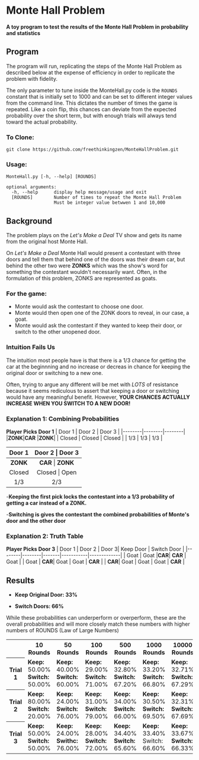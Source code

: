 # Monte Hall Problem
**A toy program to test the results of the Monte Hall Problem in probability and statistics**

## Program
The program will run, replicating the steps of the Monte Hall Problem as described below
at the expense of efficiency in order to replicate the problem with fidelity.

The only parameter to tune inside the MonteHall.py code is the ```ROUNDS``` constant that
is initially set to 1000 and can be set to different integer values from the command line.
This dictates the number of times the game is repeated. Like a coin flip, this chances can
deviate from the expected probability over the short term, but with enough trials will always
tend toward the actual probability.

### To Clone:
```git clone https://github.com/freethinkingzen/MonteHallProblem.git```

### Usage:
```
MonteHall.py [-h, --help] [ROUNDS]

optional arguments:
  -h, --help      display help message/usage and exit
  [ROUNDS]        Number of times to repeat the Monte Hall Problem
                  Must be integer value betwwen 1 and 10,000
```

## Background
The problem plays on the *Let's Make a Deal* TV show and gets its name from the original host
Monte Hall.

On *Let's Make a Deal* Monte Hall would present a contestant with three doors and tell them
that behind one of the doors was their dream car, but behind the other two were **ZONKS**
which was the show's word for something the contestant wouldn't necessarily want. Often, in
the formulation of this problem, ZONKS are represented as goats.

### For the game:
- Monte would ask the contestant to choose one door.
- Monte would then open one of the ZONK doors to reveal, in our case, a goat.
- Monte would ask the contestant if they wanted to keep their door, or switch to the other
  unopened door.

### Intuition Fails Us
The intuition most people have is that there is a 1/3 chance for getting the car at the
beginnning and no increase or decreas in chance for keeping the original door or switching to a new one.

Often, trying to argue any different will be met with *LOTS* of resistance because it seems 
rediculous to assert that keeping a door or switching would have any meaningful benefit.
However, **YOUR CHANCES ACTUALLY INCREASE WHEN YOU SWITCH TO A NEW DOOR!**

### Explanation 1: Combining Probabilities
**Player Picks Door 1**
| Door 1 | Door 2 | Door 3 |
|--------|--------|--------|
|**ZONK**|**CAR** |**ZONK**|
| Closed | Closed | Closed |
| 1/3    | 1/3    | 1/3    |

| Door 1 | Door 2 \| Door 3 |
|:------:|:----------------:|
|**ZONK**|**CAR** \| **ZONK**|
| Closed | Closed \| Open   |
| 1/3    |       2/3        |

-**Keeping the first pick locks the contestant into a 1/3 probability of getting a car instead
of a ZONK.**

-**Switching is gives the contestant the combined probabilities of Monte's door and the other door**


### Explanation 2: Truth Table
**Player Picks Door 3**
| Door 1 | Door 2 | Door 3| Keep Door | Switch Door |
|--------|--------|-------|-----------|-------------|
| Goat   | Goat   |**CAR**| **CAR**   | Goat        |
| Goat   | **CAR**| Goat  | Goat      | **CAR**     |
| **CAR**| Goat   | Goat  | Goat      | **CAR**     |


## Results
 
- **Keep Original Door: 33%**

- **Switch Doors: 66%**

While these probabilities can underperform or overperform, these are the overall probabilities
and will more closely match these numbers with higher numbers of ROUNDS (Law of Large Numbers)
<table>
  <tr>
    <th></th>
    <th scope="col">10 Rounds</th>
    <th scope="col">50 Rounds</th>
    <th scope="col">100 Rounds</th>
    <th scope="col">500 Rounds</th>
    <th scope="col">1000 Rounds</th>
    <th scope="col">10000 Rounds</th>
  </tr>
  <tr>
    <th scope="row">Trial 1</th>
    <td><!---ROUNDS: 10---><b>Keep:</b> 50.00%</br><b>Switch:</b> 50.00%</td>
    <td><!---ROUNDS: 50---><b>Keep:</b> 40.00%</br><b>Switch:</b> 60.00%</td>
    <td><!---ROUNDS: 100---><b>Keep:</b> 29.00%</br><b>Switch:</b> 71.00%</td>
    <td><!---ROUNDS: 500---><b>Keep:</b> 32.80%</br><b>Switch:</b> 67.20%</td>
    <td><!---ROUNDS: 1000---><b>Keep:</b> 33.20%</br><b>Switch:</b> 66.80%</td>
    <td><!---ROUNDS: 10,000---><b>Keep:</b> 32.71%</br><b>Switch:</b> 67.29%</td>
  </tr>
  <tr>
    <th scope="row">Trial 2</th>
    <td><!---ROUNDS: 10---><b>Keep:</b> 80.00%</br><b>Switch:</b> 20.00%</td>
    <td><!---ROUNDS: 50---><b>Keep:</b> 24.00%</br><b>Switch:</b> 76.00%</td>
    <td><!---ROUNDS: 100---><b>Keep:</b> 31.00%</br><b>Switch:</b> 79.00%</td>
    <td><!---ROUNDS: 500---><b>Keep:</b> 34.00%</br><b>Switch:</b> 66.00%</td>
    <td><!---ROUNDS: 1000---><b>Keep:</b> 30.50%</br><b>Switch:</b> 69.50%</td>
    <td><!---ROUNDS: 10,000---><b>Keep:</b> 32.31%</br><b>Switch:</b> 67.69%</td>      
  </tr>
  <tr>
    <th scope="row">Trial 3</th>
    <td><!---ROUNDS: 10---><b>Keep:</b> 50.00%</br><b>Switch:</b> 50.00%</td>
    <td><!---ROUNDS: 50---><b>Keep:</b> 24.00%</br><b>Swithc:</b> 76.00%</td>
    <td><!---ROUNDS: 100---><b>Keep:</b> 28.00%</br><b>Switch:</b> 72.00%</td>
    <td><!---ROUNDS: 500---><b>Keep:</b> 34.40%</br><b>Switch:</b> 65.60%</td>
    <td><!---ROUNDS: 1000---><b>Keep:</b> 33.40%</br>Switch: 66.60%</td>
    <td><!---ROUNDS: 10,000---><b>Keep:</b> 33.67%</br><b>Switch:</b> 66.33%</td>
  </tr>
</table>
    
